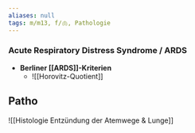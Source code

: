 ```yaml
---
aliases: null
tags: m/m13, f/🫁, Pathologie
---
```

### Acute Respiratory Distress Syndrome / ARDS
- **Berliner [[ARDS]]-Kriterien**
	- ![[Horovitz-Quotient]]





## Patho
![[Histologie Entzündung der Atemwege & Lunge]]